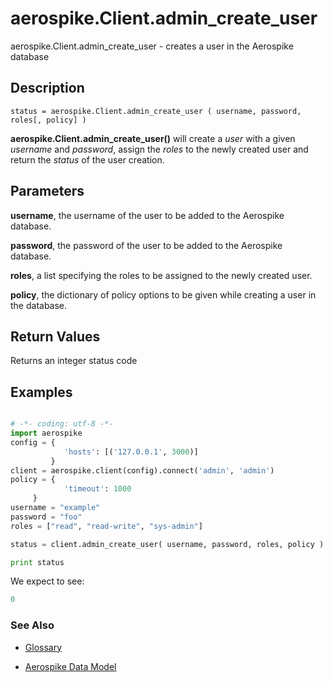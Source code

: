 
# aerospike.Client.admin_create_user

aerospike.Client.admin_create_user - creates a user in the Aerospike database

## Description

```
status = aerospike.Client.admin_create_user ( username, password, roles[, policy] )

```

**aerospike.Client.admin_create_user()** will create a *user* with a given *username* and *password*, assign the *roles* to the newly created user and return the *status* of the user creation.   

## Parameters

**username**, the username of the user to be added to the Aerospike database.

**password**, the password of the user to be added to the Aerospike database.

**roles**, a list specifying the roles to be assigned to the newly created user.

**policy**, the dictionary of policy options to be given while creating a user in the database.   

## Return Values
Returns an integer status code


## Examples

```python

# -*- coding: utf-8 -*-
import aerospike
config = {
            'hosts': [('127.0.0.1', 3000)]
         }
client = aerospike.client(config).connect('admin', 'admin')
policy = {
            'timeout': 1000
	 }
username = "example"
password = "foo"
roles = ["read", "read-write", "sys-admin"]

status = client.admin_create_user( username, password, roles, policy )

print status

```

We expect to see:

```python
0
```



### See Also



- [Glossary](http://www.aerospike.com/docs/guide/glossary.html)

- [Aerospike Data Model](http://www.aerospike.com/docs/architecture/data-model.html)
